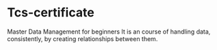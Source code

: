 # Tcs-certificate
Master Data Management for beginners
It is an course of handling data, consistently, by creating relationships between them.
